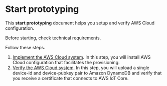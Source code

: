 # Start prototyping

This **start prototyping** document helps you setup and verify
AWS Cloud configuration.

Before starting, check [technical requirements](technical-requirements.md).

Follow these steps.

1. [Implement the AWS Cloud system](cloud-install.md). In this step,
   you will install AWS Cloud configuration that facilitates the
   provisioning.
2. [Verify the AWS Cloud system](cloud-verify.md). In this step, you
   will upload a single device-id and device-pubkey pair to Amazon
   DynamoDB and verify that you receive a certificate that connects to
   AWS IoT Core.

